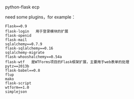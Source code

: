 
python-flask ecp

need some plugins，for example：

    Flask==0.9
    flask-login   用于登录模块的扩展
    flask-openid
    flask-mail
    sqlalchemy==0.7.9  
    flask-sqlalchemy==0.16
    sqlalchemy-migrate
    flask-whooshalchemy==0.54a
    flask-wtf	是WTForms项目的Flask框架扩展，主要用于web表单的处理
    pytz==2013b
    flask-babel==0.8
    flup
    mako
    flask-script
    wtform==1.0  
    simplejson

